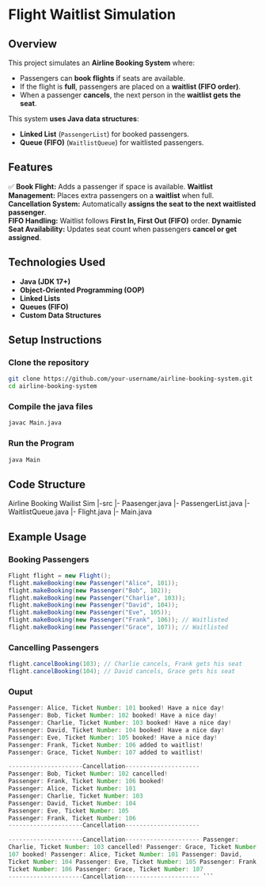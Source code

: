# Flight Waitlist Simulation

## Overview

This project simulates an **Airline Booking System** where:
- Passengers can **book flights** if seats are available.
- If the flight is **full**, passengers are placed on a **waitlist (FIFO order)**.
- When a passenger **cancels**, the next person in the **waitlist gets the seat**.

This system **uses Java data structures**:
- **Linked List** (`PassengerList`) for booked passengers.
- **Queue (FIFO)** (`WaitlistQueue`) for waitlisted passengers.

## Features

✅ **Book Flight:** Adds a passenger if space is available. 
**Waitlist Management:** Places extra passengers on a **waitlist** when full.
**Cancellation System:** Automatically **assigns the seat to the next waitlisted passenger**.  
**FIFO Handling:** Waitlist follows **First In, First Out (FIFO)** order.
**Dynamic Seat Availability:** Updates seat count when passengers **cancel or get assigned**.

## Technologies Used

- **Java (JDK 17+)**
- **Object-Oriented Programming (OOP)**
- **Linked Lists**
- **Queues (FIFO)**
- **Custom Data Structures**

## Setup Instructions

### Clone the repository

```bash
git clone https://github.com/your-username/airline-booking-system.git
cd airline-booking-system
```

### Compile the java files

```cmd
javac Main.java
```

### Run the Program

```cmd
java Main
```

## Code Structure

Airline Booking Wailist Sim
|-src
   |- Paasenger.java
   |- PassengerList.java
   |- WaitlistQueue.java
   |- Flight.java
   |- Main.java

## Example Usage

### Booking Passengers

```java
Flight flight = new Flight();
flight.makeBooking(new Passenger("Alice", 101));
flight.makeBooking(new Passenger("Bob", 102));
flight.makeBooking(new Passenger("Charlie", 103));
flight.makeBooking(new Passenger("David", 104));
flight.makeBooking(new Passenger("Eve", 105));
flight.makeBooking(new Passenger("Frank", 106)); // Waitlisted
flight.makeBooking(new Passenger("Grace", 107)); // Waitlisted
```

### Cancelling Passengers

```java
flight.cancelBooking(103); // Charlie cancels, Frank gets his seat
flight.cancelBooking(104); // David cancels, Grace gets his seat
```

### Ouput

```java
Passenger: Alice, Ticket Number: 101 booked! Have a nice day!
Passenger: Bob, Ticket Number: 102 booked! Have a nice day!
Passenger: Charlie, Ticket Number: 103 booked! Have a nice day!
Passenger: David, Ticket Number: 104 booked! Have a nice day!
Passenger: Eve, Ticket Number: 105 booked! Have a nice day!
Passenger: Frank, Ticket Number: 106 added to waitlist!
Passenger: Grace, Ticket Number: 107 added to waitlist!

---------------------Cancellation---------------------
Passenger: Bob, Ticket Number: 102 cancelled!
Passenger: Frank, Ticket Number: 106 booked!
Passenger: Alice, Ticket Number: 101
Passenger: Charlie, Ticket Number: 103
Passenger: David, Ticket Number: 104
Passenger: Eve, Ticket Number: 105
Passenger: Frank, Ticket Number: 106
---------------------Cancellation---------------------

---------------------Cancellation--------------------- Passenger: 
Charlie, Ticket Number: 103 cancelled! Passenger: Grace, Ticket Number: 
107 booked! Passenger: Alice, Ticket Number: 101 Passenger: David, 
Ticket Number: 104 Passenger: Eve, Ticket Number: 105 Passenger: Frank, 
Ticket Number: 106 Passenger: Grace, Ticket Number: 107 
---------------------Cancellation--------------------- ```
